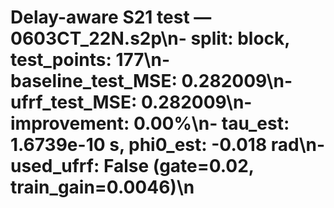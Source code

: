 # Delay-aware S21 test — 0603CT_22N.s2p\n- split: block, test_points: 177\n- baseline_test_MSE: 0.282009\n- ufrf_test_MSE: 0.282009\n- improvement: 0.00%\n- tau_est: 1.6739e-10 s, phi0_est: -0.018 rad\n- used_ufrf: False (gate=0.02, train_gain=0.0046)\n